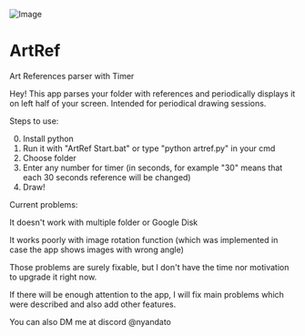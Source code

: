 ![Image](https://github.com/aistdio/ArtRef/assets/141470712/a8217749-7523-44e1-9eff-bf1052744174)


# ArtRef
Art References parser with Timer

Hey! This app parses your folder with references and periodically displays it on left half of your screen.
Intended for periodical drawing sessions.

Steps to use:

0. Install python
1. Run it with "ArtRef Start.bat" or type "python artref.py" in your cmd
2. Choose folder
3. Enter any number for timer (in seconds, for example "30" means that each 30 seconds reference will be changed)
4. Draw!

Current problems:

It doesn't work with multiple folder or Google Disk

It works poorly with image rotation function (which was implemented in case the app shows images with wrong angle)


Those problems are surely fixable, but I don't have the time nor motivation to upgrade it right now.

If there will be enough attention to the app, I will fix main problems which were described and also add other features.

You can also DM me at discord @nyandato
